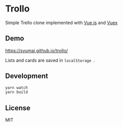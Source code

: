 # Trollo

Simple Trello clone implemented with [Vue.js](https://vuejs.org/) and [Vuex](https://vuex.vuejs.org)

## Demo

https://syumai.github.io/trollo/

Lists and cards are saved in `localStorage `.

## Development

```sh
yarn watch
yarn build
```

## License

MIT

